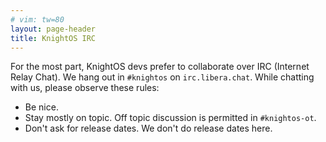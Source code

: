 ```yaml
---
# vim: tw=80
layout: page-header
title: KnightOS IRC
---
```


For the most part, KnightOS devs prefer to collaborate over IRC (Internet Relay
Chat). We hang out in `#knightos` on `irc.libera.chat`. While chatting with us,
please observe these rules:

* Be nice.
* Stay mostly on topic. Off topic discussion is permitted in `#knightos-ot`.
* Don't ask for release dates. We don't do release dates here.

